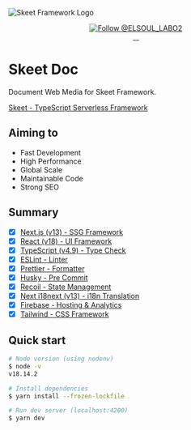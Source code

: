 ![Skeet Framework Logo](https://storage.googleapis.com/skeet-assets/imgs/logo/ogp.png)

<p align="center">
  <a href="https://twitter.com/intent/follow?screen_name=ELSOUL_LABO2">
    <img src="https://img.shields.io/twitter/follow/ELSOUL_LABO2.svg?label=Follow%20@ELSOUL_LABO2" alt="Follow @ELSOUL_LABO2" />
  </a>
  <br/>

  <a aria-label="npm version" href="https://www.npmjs.com/package/skeet">
    <img alt="" src="https://badgen.net/npm/v/skeet">
  </a>
  <a aria-label="Downloads Number" href="https://www.npmjs.com/package/skeet">
    <img alt="" src="https://badgen.net/npm/dt/skeet">
  </a>
  <a aria-label="License" href="https://github.com/elsoul/skeet/blob/master/LICENSE.txt">
    <img alt="" src="https://badgen.net/badge/license/Apache/blue">
  </a>
    <a aria-label="Code of Conduct" href="https://github.com/elsoul/skeet/blob/master/CODE_OF_CONDUCT.md">
    <img alt="" src="https://img.shields.io/badge/Contributor%20Covenant-2.1-4baaaa.svg">
  </a>
</p>

# Skeet Doc

Document Web Media for Skeet Framework.

[Skeet - TypeScript Serverless Framework](https://github.com/elsoul/skeet)

## Aiming to

- Fast Development
- High Performance
- Global Scale
- Maintainable Code
- Strong SEO

## Summary

- [x] [Next.js (v13) - SSG Framework](https://nextjs.org/)
- [x] [React (v18) - UI Framework](https://reactjs.org/)
- [x] [TypeScript (v4.9) - Type Check](https://www.typescriptlang.org/)
- [x] [ESLint - Linter](https://eslint.org/)
- [x] [Prettier - Formatter](https://prettier.io/)
- [x] [Husky - Pre Commit](https://typicode.github.io/husky/#/)
- [x] [Recoil - State Management](https://recoiljs.org/)
- [x] [Next i18next (v13) - i18n Translation](https://github.com/isaachinman/next-i18next)
- [x] [Firebase - Hosting & Analytics](https://firebase.google.com/)
- [x] [Tailwind - CSS Framework](https://tailwindcss.com/)

## Quick start

```bash
# Node version (using nodenv)
$ node -v
v18.14.2

# Install dependencies
$ yarn install --frozen-lockfile

# Run dev server (localhost:4200)
$ yarn dev
```
